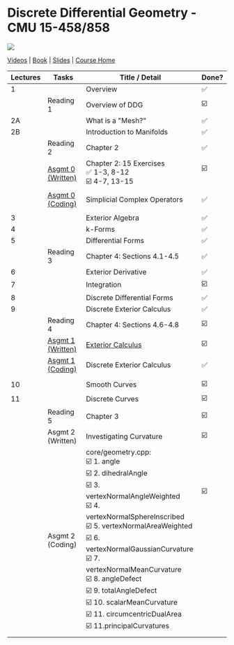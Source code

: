 # Discrete Differential Geometry - CMU 15-458/858

![](https://brickisland.net/DDGSpring2021/wp-content/uploads/2019/01/cropped-cropped-header.png)

[Videos](https://www.youtube.com/playlist?list=PL9_jI1bdZmz0hIrNCMQW1YmZysAiIYSSS) | [Book](http://www.cs.cmu.edu/~kmcrane/Projects/DDG/paper.pdf) | [Slides](https://github.com/andy1li/cmu-ddg/tree/main/slides) | [Course Home](http://geometry.cs.cmu.edu/ddg)

| Lectures | Tasks                                                        | Title / Detail                                               | Done?                                                        |
| -------- | ------------------------------------------------------------ | ------------------------------------------------------------ | ------------------------------------------------------------ |
| 1        |                                                              | Overview                                                     | ✅                                                            |
|          | Reading 1                                                    | Overview of DDG                                              | ☑️                                                            |
| 2A       |                                                              | What is a "Mesh?"                                            | ✅                                                            |
| 2B       |                                                              | Introduction to Manifolds                                    | ✅                                                            |
|          | Reading 2                                                    | Chapter 2                                                    | ✅                                                            |
|          | [Asgmt 0 (Written)](https://github.com/andy1li/cmu-ddg/blob/main/exercises/0_exercises.md) | Chapter 2: 15 Exercises<br />✅ 1-3, 8-12 <br />☑️ 4-7, 13-15  | ☑️<br /><br />                                                |
|          | [Asgmt 0 (Coding)](https://github.com/andy1li/cmu-ddg/blob/main/solution/0-simplicial-complex-operators.cpp) | Simplicial Complex Operators                                 | ✅                                                            |
|          |                                                              |                                                              |                                                              |
| 3        |                                                              | Exterior Algebra                                             | ✅                                                            |
| 4        |                                                              | k-Forms                                                      | ✅                                                            |
| 5        |                                                              | Differential Forms                                           | ✅                                                            |
|          | Reading 3                                                    | Chapter 4: Sections 4.1-4.5                                  | ✅                                                            |
| 6        |                                                              | Exterior Derivative                                          | ✅                                                            |
| 7        |                                                              | Integration                                                  | ☑️                                                            |
| 8        |                                                              | Discrete Differential Forms                                  | ✅                                                            |
| 9        |                                                              | Discrete Exterior Calculus                                   | ✅                                                            |
|          | Reading 4                                                    | Chapter 4: Sections 4.6-4.8                                  | ☑️                                                            |
|          | [Asgmt 1 (Written)](https://github.com/andy1li/cmu-ddg/blob/main/exercises/1_exercises.md) | [Exterior Calculus](https://brickisland.net/DDGSpring2021/wp-content/uploads/2021/03/A1_Written_ExteriorCalculus.pdf) | ☑️                                                            |
|          | [Asgmt 1 (Coding)](https://github.com/andy1li/cmu-ddg/blob/main/solution/1-discrete-exterior-calculus.cpp) | Discrete Exterior Calculus                                   | ✅                                                            |
|          |                                                              |                                                              |                                                              |
| 10       |                                                              | Smooth Curves                                                | ☑️                                                            |
| 11       |                                                              | Discrete Curves                                              | ☑️                                                            |
|          | Reading 5                                                    | Chapter 3                                                    | ☑️                                                            |
|          | Asgmt 2 (Written)                                            | Investigating Curvature                                      | ☑️                                                            |
|          | Asgmt 2 (Coding)                                             | core/geometry.cpp: <br />☑️ 1. angle<br />☑️ 2. dihedralAngle<br />☑️ 3. vertexNormalAngleWeighted<br />☑️ 4. vertexNormalSphereInscribed<br />☑️ 5. vertexNormalAreaWeighted<br />☑️ 6. vertexNormalGaussianCurvature<br />☑️ 7. vertexNormalMeanCurvature<br />☑️ 8. angleDefect<br />☑️ 9. totalAngleDefect<br />☑️ 10. scalarMeanCurvature<br />☑️ 11. circumcentricDualArea<br />☑️ 11.principalCurvatures | ☑️<br /><br /><br /><br /><br /><br /><br /><br /><br /><br /><br /><br /> |
|          |                                                              |                                                              |                                                              |

